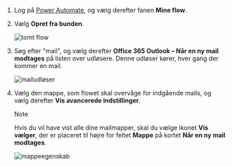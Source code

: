 1. Log på [Power Automate](https://flow.microsoft.com), og vælg derefter fanen **Mine flow**.
2. Vælg **Opret fra bunden**.
   
    ![tomt flow](media/email-triggers/email-triggers-create-blank.png)
3. Søg efter "mail", og vælg derefter **Office 365 Outlook – Når en ny mail modtages** på listen over udløsere. Denne udløser kører, hver gang der kommer en mail.
   
    ![mailudløser](media/email-triggers/email-triggers-1.png)
4. Vælg den mappe, som flowet skal overvåge for indgående mails, og vælg derefter **Vis avancerede indstillinger**.
   
     >[!NOTE]
     > Hvis du vil have vist alle dine mailmapper, skal du vælge ikonet **Vis vælger**, der er placeret til højre for feltet **Mappe** på kortet **Når en ny mail modtages**.
   
    ![mappeegenskab](media/email-triggers/email-triggers-subject-folder.png)

